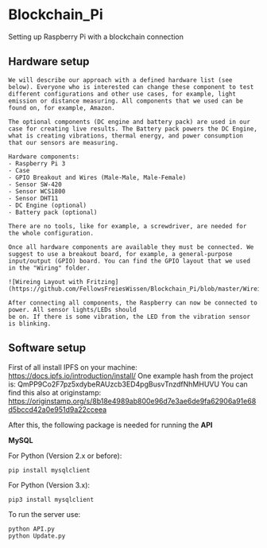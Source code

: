 # Blockchain_Pi

Setting up Raspberry Pi with a blockchain connection

## Hardware setup
```
We will describe our approach with a defined hardware list (see below). Everyone who is interested can change these component to test different configurations and other use cases, for example, light emission or distance measuring. All components that we used can be found on, for example, Amazon.

The optional components (DC engine and battery pack) are used in our case for creating live results. The Battery pack powers the DC Engine, what is creating vibrations, thermal energy, and power consumption that our sensors are measuring.

Hardware components:
- Raspberry Pi 3
- Case
- GPIO Breakout and Wires (Male-Male, Male-Female)
- Sensor SW-420
- Sensor WCS1800
- Sensor DHT11
- DC Engine (optional)
- Battery pack (optional)

There are no tools, like for example, a screwdriver, are needed for the whole configuration. 

Once all hardware components are available they must be connected. We suggest to use a breakout board, for example, a general-purpose input/output (GPIO) board. You can find the GPIO layout that we used in the "Wiring" folder.

![Wireing Layout with Fritzing](https://github.com/FellowsFreiesWissen/Blockchain_Pi/blob/master/Wireing/Layout_GPIO_Steckplatine.jpg)

After connecting all components, the Raspberry can now be connected to power. All sensor lights/LEDs should 
be on. If there is some vibration, the LED from the vibration sensor is blinking.
```

## Software setup
First of all install IPFS on your machine: https://docs.ipfs.io/introduction/install/ 
One example hash from the project is: QmPP9Co2F7pz5xdybeRAUzcb3ED4pgBusvTnzdfNhMHUVU
You can find this also at originstamp: https://originstamp.org/s/8b18e4989ab800e96d7e3ae6de9fa62906a91e68d5bccd42a0e951d9a22cceea

After this, the following package is needed for running the **API**

**MySQL**

For Python (Version 2.x or before):

```
pip install mysqlclient
```


For Python (Version 3.x):

```
pip3 install mysqlclient
```


To run the server use:

```
python API.py
python Update.py
```


